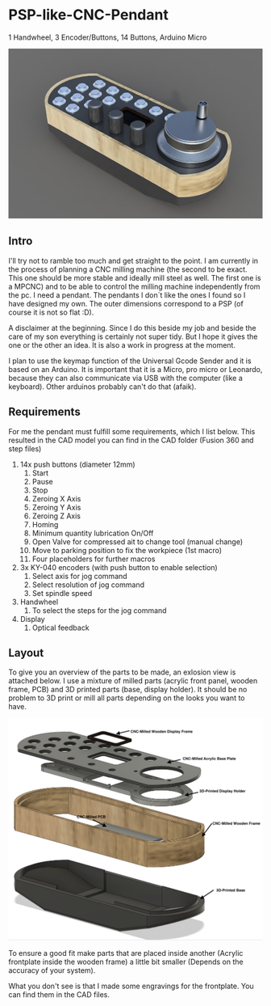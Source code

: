 # PSP-like-CNC-Pendant
1 Handwheel, 3 Encoder/Buttons, 14 Buttons, Arduino Micro

![alt text](https://github.com/VolkerSchneider89/PSP-like-CNC-Pendant/blob/main/Images/CAD-Rendered.jpg?raw=true)

## Intro ##
I'll try not to ramble too much and get straight to the point. I am currently in the process of planning a CNC milling machine (the second to be exact. This one should be more stable and ideally mill steel as well. The first one is a MPCNC) and to be able to control the milling machine independently from the pc. I need a pendant. The pendants I don´t like the ones I found so I have designed my own. The outer dimensions correspond to a PSP (of course it is not so flat :D).

A disclaimer at the beginning. Since I do this beside my job and beside the care of my son everything is certainly not super tidy. But I hope it gives the one or the other an idea. It is also a work in progress at the moment.

I plan to use the keymap function of the Universal Gcode Sender and it is based on an Arduino. It is important that it is a Micro, pro micro or Leonardo, because they can also communicate via USB with the computer (like a keyboard). Other arduinos probably can't do that (afaik). 


## Requirements ##
For me the pendant must fulfill some requirements, which I list below. This resulted in the CAD model you can find in the CAD folder (Fusion 360 and step files)
          
1. 14x push buttons (diameter 12mm)
   1. Start
   2. Pause
   3. Stop
   4. Zeroing X Axis
   5. Zeroing Y Axis
   6. Zeroing Z Axis
   7. Homing
   8. Minimum quantity lubrication On/Off
   9. Open Valve for compressed ait to change tool (manual change)
   10. Move to parking position to fix the workpiece (1st macro)
   11. Four placeholders for further macros
2. 3x KY-040 encoders (with push button to enable selection)
   1. Select axis for jog command
   2. Select resolution of jog command
   3. Set spindle speed
3. Handwheel
   1. To select the steps for the jog command 
4. Display 
   1. Optical feedback
   
   
## Layout ##

To give you an overview of the parts to be made, an exlosion view is attached below. I use a mixture of milled parts (acrylic front panel, wooden frame, PCB) and 3D printed parts (base, display holder). It should be no problem to 3D print or mill all parts depending on the looks you want to have.

![alt text](https://github.com/VolkerSchneider89/PSP-like-CNC-Pendant/blob/main/Images/Pendant_Exploded_view.png?raw=true)

To ensure a good fit make parts that are placed inside another (Acrylic frontplate inside the wooden frame) a little bit smaller (Depends on the accuracy of your system).

What you don't see is that I made some engravings for the frontplate. You can find them in the CAD files.
